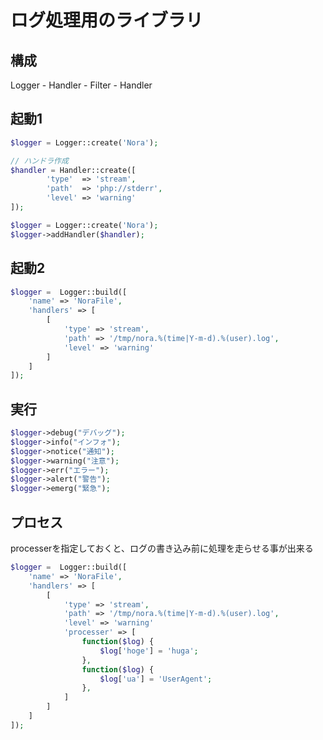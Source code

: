 ログ処理用のライブラリ
======================

## 構成
Logger
    - Handler
    - Filter
    - Handler

## 起動1

```php
$logger = Logger::create('Nora');

// ハンドラ作成
$handler = Handler::create([
        'type'  => 'stream',
        'path'  => 'php://stderr',
        'level' => 'warning'
]);

$logger = Logger::create('Nora');
$logger->addHandler($handler);
```

## 起動2

```php
$logger =  Logger::build([
    'name' => 'NoraFile',
    'handlers' => [
        [
            'type' => 'stream',
            'path' => '/tmp/nora.%(time|Y-m-d).%(user).log',
            'level' => 'warning'
        ]
    ]
]);
```

## 実行

```php
$logger->debug("デバッグ");
$logger->info("インフォ");
$logger->notice("通知");
$logger->warning("注意");
$logger->err("エラー");
$logger->alert("警告");
$logger->emerg("緊急");
```

## プロセス

processerを指定しておくと、ログの書き込み前に処理を走らせる事が出来る

```php
$logger =  Logger::build([
    'name' => 'NoraFile',
    'handlers' => [
        [
            'type' => 'stream',
            'path' => '/tmp/nora.%(time|Y-m-d).%(user).log',
            'level' => 'warning'
            'processer' => [
                function($log) {
                    $log['hoge'] = 'huga';
                },
                function($log) {
                    $log['ua'] = 'UserAgent';
                },
            ]
        ]
    ]
]);
```
